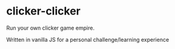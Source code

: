 # clicker-clicker
Run your own clicker game empire.

Written in vanilla JS for a personal challenge/learning experience
